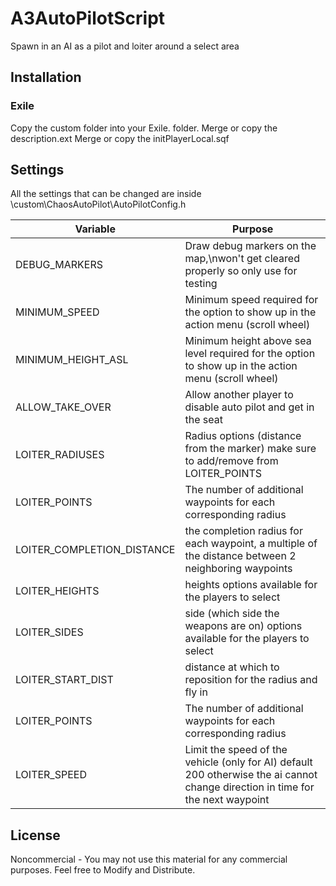 # A3AutoPilotScript
Spawn in an AI as a pilot and loiter around a select area

## Installation
### Exile
Copy the custom folder into your Exile.<MapName> folder.
Merge or copy the description.ext
Merge or copy the initPlayerLocal.sqf
  
## Settings
All the settings that can be changed are inside \custom\ChaosAutoPilot\AutoPilotConfig.h
<br />

| Variable      | Purpose |
|---------------|---------|
| DEBUG_MARKERS | Draw debug markers on the map,\nwon't get cleared properly so only use for testing |
| MINIMUM_SPEED | Minimum speed required for the option to show up in the action menu (scroll wheel) |
| MINIMUM_HEIGHT_ASL | Minimum height above sea level required for the option to show up in the action menu (scroll wheel) |
| ALLOW_TAKE_OVER | Allow another player to disable auto pilot and get in the seat |
| LOITER_RADIUSES | Radius options (distance from the marker) make sure to add/remove from LOITER_POINTS |
| LOITER_POINTS | The number of additional waypoints for each corresponding radius |
| LOITER_COMPLETION_DISTANCE | the completion radius for each waypoint, a multiple of the distance between 2 neighboring waypoints |
| LOITER_HEIGHTS | heights options available for the players to select |
| LOITER_SIDES | side (which side the weapons are on) options available for the players to select |
| LOITER_START_DIST | distance at which to reposition for the radius and fly in |
| LOITER_POINTS | The number of additional waypoints for each corresponding radius |
| LOITER_SPEED | Limit the speed of the vehicle (only for AI) default 200 otherwise the ai cannot change direction in time for the next waypoint |


## License
Noncommercial - You may not use this material for any commercial purposes. 
Feel free to Modify and Distribute.
